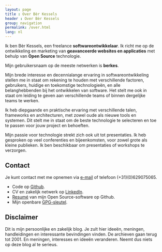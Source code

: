 ```yaml
---
layout: page
title : Over Bèr Kessels
header : Over Bèr Kessels
group: navigation
permalink: /over.html
lang: nl
---
```

Ik ben Bèr Kessels, een freelance **softwareontwikkelaar**. Ik richt me op de ontwikkeling en marketing van **geavanceerde websites en applicaties** met behulp van **Open Source** technologie.

Mijn gebruikersnaam op de meeste netwerken is **berkes**.

Mijn brede interesse en decennialange ervaring in softwareontwikkeling stellen me in staat om rekening te houden met verschillende factoren, gebruikers, huidige en toekomstige technologieën, en alle belanghebbenden bij het ontwikkelen van software. Het stelt me ook in staat om leiding te geven aan verschillende teams of binnen dergelijke teams te werken.

Ik heb diepgaande en praktische ervaring met verschillende talen, frameworks en architecturen, met zowel oude als nieuwe tools en systemen. Dit stelt me in staat om de beste technologie te selecteren en toe te passen voor jouw project en behoeften.

Mijn passie voor technologie strekt zich ook uit tot presentaties. Ik heb gesproken op veel conferenties en bijeenkomsten, voor zowel grote als kleine publieken. Ik ben beschikbaar om presentaties of workshops te verzorgen.

## Contact

Je kunt contact met me opnemen via [e-mail](maito:ber@berk.es) of telefoon
(+31)(0)629075065.

* Code op [Github](https://github.com/berkes).
* CV en zakelijk netwerk op [LinkedIn](http://www.linkedin.com/profile?viewProfile=&key=9270755).
* [Resumé](http://resume.github.io/?berkes) van mijn Open Source-software op Github.
* Mijn openbare [GPG-sleutel](http://berk.es/berkes_pub.gpg).

## Disclaimer
Dit is mijn persoonlijke en zakelijk blog. Je zult hier ideeën,
meningen, handleidingen en interessante bevindingen vinden. De archieven
gaan terug tot 2001. En meningen, interesses en ideeën veranderen. Neemt
dus niets op deze blog al te serieus.
